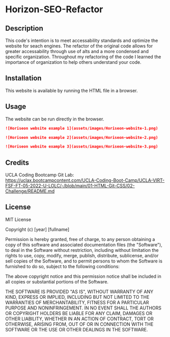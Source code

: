 # Horizon-SEO-Refactor

## Description

This code's intention is to meet accessability standards and optimize the website for seach engines. The refactor of the original code allows for greater accessability through use of alts and a more condensed and specific organization. Throughout my refactoring of the code I learned the importance of organization to help others understand your code.

## Installation 

This website is available by running the HTML file in a browser. 

## Usage

The website can be run directly in the browser. 

```md
![Horiseon website example 1](assets/images/Horiseon-website-1.png)
```
```md
![Horiseon website example 2](assets/images/Horiseon-website-2.png)
```
```md
![Horiseon website example 3](assets/images/Horiseon-website-3.png)
```
## Credits

UCLA Coding Bootcamp Git Lab: https://uclax.bootcampcontent.com/UCLA-Coding-Boot-Camp/UCLA-VIRT-FSF-FT-05-2022-U-LOLC/-/blob/main/01-HTML-Git-CSS/02-Challenge/README.md

## License

MIT License

Copyright (c) [year] [fullname]

Permission is hereby granted, free of charge, to any person obtaining a copy
of this software and associated documentation files (the "Software"), to deal
in the Software without restriction, including without limitation the rights
to use, copy, modify, merge, publish, distribute, sublicense, and/or sell
copies of the Software, and to permit persons to whom the Software is
furnished to do so, subject to the following conditions:

The above copyright notice and this permission notice shall be included in all
copies or substantial portions of the Software.

THE SOFTWARE IS PROVIDED "AS IS", WITHOUT WARRANTY OF ANY KIND, EXPRESS OR
IMPLIED, INCLUDING BUT NOT LIMITED TO THE WARRANTIES OF MERCHANTABILITY,
FITNESS FOR A PARTICULAR PURPOSE AND NONINFRINGEMENT. IN NO EVENT SHALL THE
AUTHORS OR COPYRIGHT HOLDERS BE LIABLE FOR ANY CLAIM, DAMAGES OR OTHER
LIABILITY, WHETHER IN AN ACTION OF CONTRACT, TORT OR OTHERWISE, ARISING FROM,
OUT OF OR IN CONNECTION WITH THE SOFTWARE OR THE USE OR OTHER DEALINGS IN THE
SOFTWARE.